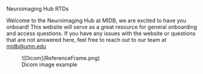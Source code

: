 Neuroimaging Hub RTDs

Welcome to the Neuroimaging Hub at MIDB, we are excited to have you onboard! This website will serve as a great resource for general onboarding and access questions. If you have any issues with the website or questions that are not answered here, feel free to reach out to our team at midb@umn.edu


<figure markdown="span">
  ![Dicom](ReferenceFrame.png)
  <figcaption>Dicom image example</figcaption>
</figure>


